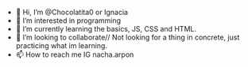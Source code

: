 - 👋 Hi, I’m @Chocolatita0 or Ignacia 
- 👀 I’m interested in programming
- 🌱 I’m currently learning the basics, JS, CSS and HTML.
- 💞️ I’m looking to collaborate// Not looking for a thing in concrete, just practicing what im learning.
- 📫 How to reach me IG nacha.arpon

<!---
Chocolatita0/Chocolatita0 is a ✨ special ✨ repository because its `README.md` (this file) appears on your GitHub profile.
You can click the Preview link to take a look at your changes.
--->
